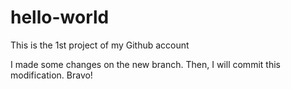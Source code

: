 # hello-world
This is the 1st project of my Github account

I made some changes on the new branch. Then, I will commit this modification.
Bravo!
